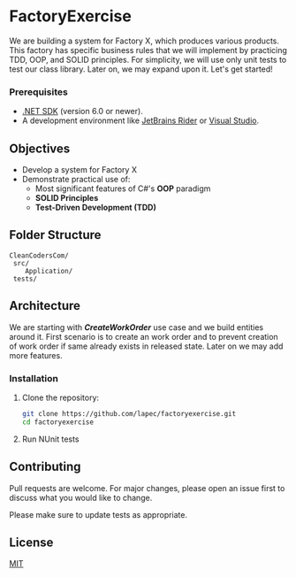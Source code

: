 # FactoryExercise

We are building a system for Factory X, which produces various products. This factory has specific business rules that we will implement by practicing TDD, OOP, and SOLID principles. For simplicity, we will use only unit tests to test our class library. Later on, we may expand upon it. Let's get started!





### Prerequisites
- [.NET SDK](https://dotnet.microsoft.com/download) (version 6.0 or newer).
- A development environment like [JetBrains Rider](https://www.jetbrains.com/rider/) or [Visual Studio](https://visualstudio.microsoft.com/).

## Objectives
- Develop a system for Factory X
- Demonstrate practical use of:
  - Most significant features of C#'s **OOP** paradigm
  - **SOLID Principles**
  - **Test-Driven Development (TDD)**

## Folder Structure
```
CleanCodersCom/
 src/
    Application/
 tests/
```
## Architecture
We are starting with ***CreateWorkOrder*** use case and we build entities around it. First scenario is to create an work order and to prevent creation of work order if same already exists in released state. Later on we may add more features.

### Installation
1. Clone the repository:
   ```bash
   git clone https://github.com/lapec/factoryexercise.git
   cd factoryexercise

2. Run NUnit tests

## Contributing

Pull requests are welcome. For major changes, please open an issue first
to discuss what you would like to change.

Please make sure to update tests as appropriate.

## License

[MIT](https://choosealicense.com/licenses/mit/)
